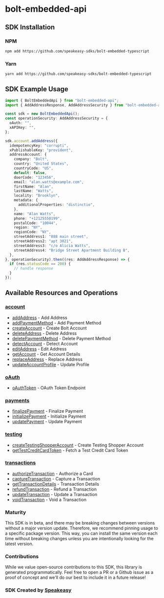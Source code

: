 # bolt-embedded-api

<!-- Start SDK Installation -->
## SDK Installation

### NPM

```bash
npm add https://github.com/speakeasy-sdks/bolt-embedded-typescript
```

### Yarn

```bash
yarn add https://github.com/speakeasy-sdks/bolt-embedded-typescript
```
<!-- End SDK Installation -->

## SDK Example Usage
<!-- Start SDK Example Usage -->


```typescript
import { BoltEmbeddedApi } from "bolt-embedded-api";
import { AddAddressResponse, AddAddressSecurity } from "bolt-embedded-api/dist/sdk/models/operations";

const sdk = new BoltEmbeddedApi();
const operationSecurity: AddAddressSecurity = {
  oAuth: "",
  xAPIKey: "",
};

sdk.account.addAddress({
  idempotencyKey: "corrupti",
  xPublishableKey: "provident",
  addressAccount: {
    company: "Bolt",
    country: "United States",
    countryCode: "US",
    default: false,
    doorCode: "123456",
    email: "alan.watts@example.com",
    firstName: "Alan",
    lastName: "Watts",
    locality: "Brooklyn",
    metadata: {
      additionalProperties: "distinctio",
    },
    name: "Alan Watts",
    phone: "+12125550199",
    postalCode: "10044",
    region: "NY",
    regionCode: "NY",
    streetAddress1: "888 main street",
    streetAddress2: "apt 3021",
    streetAddress3: "c/o Alicia Watts",
    streetAddress4: "Bridge Street Apartment Building B",
  },
}, operationSecurity).then((res: AddAddressResponse) => {
  if (res.statusCode == 200) {
    // handle response
  }
});
```
<!-- End SDK Example Usage -->

<!-- Start SDK Available Operations -->
## Available Resources and Operations


### [account](docs/sdks/account/README.md)

* [addAddress](docs/sdks/account/README.md#addaddress) - Add Address
* [addPaymentMethod](docs/sdks/account/README.md#addpaymentmethod) - Add Payment Method
* [createAccount](docs/sdks/account/README.md#createaccount) - Create Bolt Account
* [deleteAddress](docs/sdks/account/README.md#deleteaddress) - Delete Address
* [deletePaymentMethod](docs/sdks/account/README.md#deletepaymentmethod) - Delete Payment Method
* [detectAccount](docs/sdks/account/README.md#detectaccount) - Detect Account
* [editAddress](docs/sdks/account/README.md#editaddress) - Edit Address
* [getAccount](docs/sdks/account/README.md#getaccount) - Get Account Details
* [replaceAddress](docs/sdks/account/README.md#replaceaddress) - Replace Address
* [updateAccountProfile](docs/sdks/account/README.md#updateaccountprofile) - Update Profile

### [oAuth](docs/sdks/oauth/README.md)

* [oAuthToken](docs/sdks/oauth/README.md#oauthtoken) - OAuth Token Endpoint

### [payments](docs/sdks/payments/README.md)

* [finalizePayment](docs/sdks/payments/README.md#finalizepayment) - Finalize Payment
* [initializePayment](docs/sdks/payments/README.md#initializepayment) - Initialize Payment
* [updatePayment](docs/sdks/payments/README.md#updatepayment) - Update Payment

### [testing](docs/sdks/testing/README.md)

* [createTestingShopperAccount](docs/sdks/testing/README.md#createtestingshopperaccount) - Create Testing Shopper Account
* [getTestCreditCardToken](docs/sdks/testing/README.md#gettestcreditcardtoken) - Fetch a Test Credit Card Token

### [transactions](docs/sdks/transactions/README.md)

* [authorizeTransaction](docs/sdks/transactions/README.md#authorizetransaction) - Authorize a Card
* [captureTransaction](docs/sdks/transactions/README.md#capturetransaction) - Capture a Transaction
* [getTransactionDetails](docs/sdks/transactions/README.md#gettransactiondetails) - Transaction Details
* [refundTransaction](docs/sdks/transactions/README.md#refundtransaction) - Refund a Transaction
* [updateTransaction](docs/sdks/transactions/README.md#updatetransaction) - Update a Transaction
* [voidTransaction](docs/sdks/transactions/README.md#voidtransaction) - Void a Transaction
<!-- End SDK Available Operations -->

### Maturity

This SDK is in beta, and there may be breaking changes between versions without a major version update. Therefore, we recommend pinning usage
to a specific package version. This way, you can install the same version each time without breaking changes unless you are intentionally
looking for the latest version.

### Contributions

While we value open-source contributions to this SDK, this library is generated programmatically.
Feel free to open a PR or a Github issue as a proof of concept and we'll do our best to include it in a future release!

### SDK Created by [Speakeasy](https://docs.speakeasyapi.dev/docs/using-speakeasy/client-sdks)
